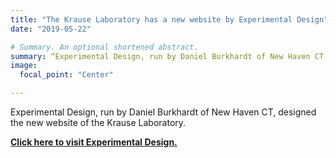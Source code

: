 ```yaml
---
title: "The Krause Laboratory has a new website by Experimental Design"
date: "2019-05-22"

# Summary. An optional shortened abstract.
summary: “Experimental Design, run by Daniel Burkhardt of New Haven CT, designed the new website of the Krause Laboratory."
image:
  focal_point: "Center"

---
```


Experimental Design, run by Daniel Burkhardt of New Haven CT, designed the new website of the Krause Laboratory.

[**Click here to visit Experimental Design.**](https://experimentaldesign.io)

